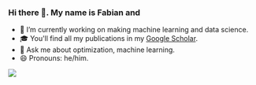 ### Hi there 👋. My name is Fabian and

- 🔭 I’m currently working on making machine learning and data science.
- 🎓 You'll find all my publications in my [Google Scholar](https://scholar.google.com/citations?hl=it&tzom=-120&user=AO7VQ8EAAAAJ).
- 💬 Ask me about optimization, machine learning. 
- 😄 Pronouns: he/him.

![](http://github-profile-summary-cards.vercel.app/api/cards/profile-details?username=1Stohk1&theme=default)
